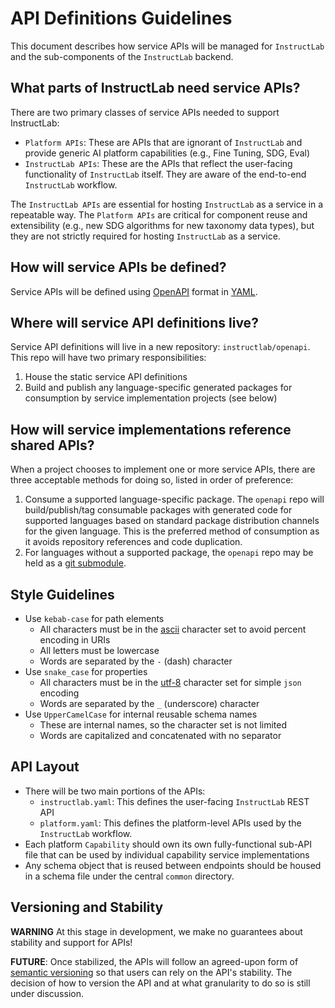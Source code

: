# API Definitions Guidelines

This document describes how service APIs will be managed for `InstructLab` and the sub-components of the `InstructLab` backend.

## What parts of InstructLab need service APIs?

There are two primary classes of service APIs needed to support InstructLab:

* `Platform APIs`: These are APIs that are ignorant of `InstructLab` and provide generic AI platform capabilities (e.g., Fine Tuning, SDG, Eval)
* `InstructLab APIs`: These are the APIs that reflect the user-facing functionality of `InstructLab` itself. They are aware of the end-to-end `InstructLab` workflow.

The `InstructLab APIs` are essential for hosting `InstructLab` as a service in a repeatable way. The `Platform APIs` are critical for component reuse and extensibility (e.g., new SDG algorithms for new taxonomy data types), but they are not strictly required for hosting `InstructLab` as a service.

## How will service APIs be defined?

Service APIs will be defined using [OpenAPI](https://www.openapis.org/) format in [YAML](https://yaml.org/).

## Where will service API definitions live?

Service API definitions will live in a new repository: `instructlab/openapi`. This repo will have two primary responsibilities:

1. House the static service API definitions
2. Build and publish any language-specific generated packages for consumption by service implementation projects (see below)

## How will service implementations reference shared APIs?

When a project chooses to implement one or more service APIs, there are three acceptable methods for doing so, listed in order of preference:

1. Consume a supported language-specific package. The `openapi` repo will build/publish/tag consumable packages with generated code for supported languages based on standard package distribution channels for the given language. This is the preferred method of consumption as it avoids repository references and code duplication.
2. For languages without a supported package, the `openapi` repo may be held as a [git submodule](https://www.git-scm.com/book/en/v2/Git-Tools-Submodules).

## Style Guidelines

* Use `kebab-case` for path elements
  * All characters must be in the [ascii](https://www.ascii-code.com/) character set to avoid percent encoding in URIs
  * All letters must be lowercase
  * Words are separated by the `-` (dash) character
* Use `snake_case` for properties
  * All characters must be in the [utf-8](https://www.w3schools.com/charsets/ref_html_utf8.asp) character set for simple `json` encoding
  * Words are separated by the `_` (underscore) character
* Use `UpperCamelCase` for internal reusable schema names
  * These are internal names, so the character set is not limited
  * Words are capitalized and concatenated with no separator

## API Layout

* There will be two main portions of the APIs:
  * `instructlab.yaml`: This defines the user-facing `InstructLab` REST API
  * `platform.yaml`: This defines the platform-level APIs used by the `InstructLab` workflow.
* Each platform `Capability` should own its own fully-functional sub-API file that can be used by individual capability service implementations
* Any schema object that is reused between endpoints should be housed in a schema file under the central `common` directory.

## Versioning and Stability

**WARNING** At this stage in development, we make no guarantees about stability and support for APIs!

**FUTURE**: Once stabilized, the APIs will follow an agreed-upon form of [semantic versioning](https://semver.org/) so that users can rely on the API's stability. The decision of how to version the API and at what granularity to do so is still under discussion.